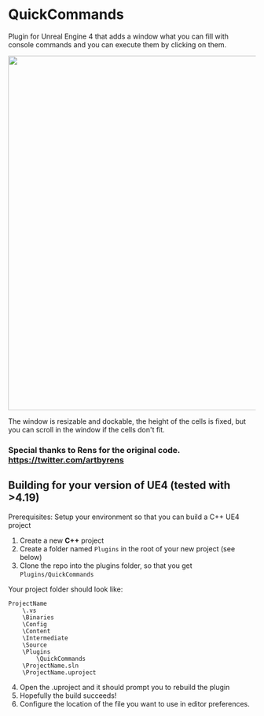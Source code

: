 # QuickCommands
Plugin for Unreal Engine 4 that adds a window what you can fill with console commands and you can execute them by clicking on them.

<img src="https://github.com/AndrisBorbas/QuickCommands/blob/master/Resources/quickcommands.gif?raw=true" width="720" />

The window is resizable and dockable, the height of the cells is fixed, but you can scroll in the window if the cells don't fit.

### Special thanks to Rens for the original code. https://twitter.com/artbyrens

## Building for your version of UE4 (tested with >4.19)

Prerequisites: Setup your environment so that you can build a C++ UE4 project

1. Create a new **C++** project
2. Create a folder named `Plugins` in the root of your new project (see below)
3. Clone the repo into the plugins folder, so that you get `Plugins/QuickCommands`

Your project folder should look like:

```
ProjectName
    \.vs
    \Binaries
    \Config
    \Content
    \Intermediate
    \Source
    \Plugins
        \QuickCommands
    \ProjectName.sln
    \ProjectName.uproject
```
  
4. Open the .uproject and it should prompt you to rebuild the plugin
5. Hopefully the build succeeds!
6. Configure the location of the file you want to use in editor preferences.
